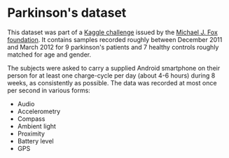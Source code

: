 # Parkinson's dataset

This dataset was part of a [Kaggle
challenge](https://www.kaggle.com/competitions/predicting-parkinson-s-disease-progression-with-smartphone-data/data)
issued by the [Michael J. Fox
foundation](https://www.michaeljfox.org/news/data-challenges). It contains
samples recorded roughly between December 2011 and March 2012 for 9 parkinson's
patients and 7 healthy controls roughly matched for age and gender.

The subjects were asked to carry a supplied Android smartphone on their person
for at least one charge-cycle per day (about 4-6 hours) during 8 weeks, as
consistently as possible. The data was recorded at most once per second in
various forms:

- Audio
- Accelerometry
- Compass
- Ambient light
- Proximity
- Battery level
- GPS
  